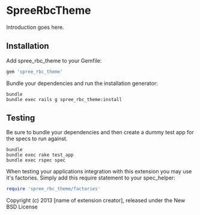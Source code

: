 SpreeRbcTheme
=============

Introduction goes here.

Installation
------------

Add spree_rbc_theme to your Gemfile:

```ruby
gem 'spree_rbc_theme'
```

Bundle your dependencies and run the installation generator:

```shell
bundle
bundle exec rails g spree_rbc_theme:install
```

Testing
-------

Be sure to bundle your dependencies and then create a dummy test app for the specs to run against.

```shell
bundle
bundle exec rake test_app
bundle exec rspec spec
```

When testing your applications integration with this extension you may use it's factories.
Simply add this require statement to your spec_helper:

```ruby
require 'spree_rbc_theme/factories'
```

Copyright (c) 2013 [name of extension creator], released under the New BSD License
